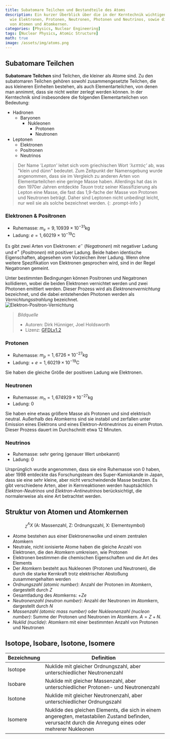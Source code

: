 ```yaml
---
title: Subatomare Teilchen und Bestandteile des Atoms
description: Ein kurzer Überblick über die in der Kerntechnik wichtigen Elementarteilchen
  wie Elektronen, Protonen, Neutronen, Photonen und Neutrinos, sowie die Struktur
  von Atomen und Atomkernen.
categories: [Physics, Nuclear Engineering]
tags: [Nuclear Physics, Atomic Structure]
math: true
image: /assets/img/atoms.png
---
```

## Subatomare Teilchen
**Subatomare Teilchen** sind Teilchen, die kleiner als Atome sind. Zu den subatomaren Teilchen gehören sowohl zusammengesetzte Teilchen, die aus kleineren Einheiten bestehen, als auch Elementarteilchen, von denen man annimmt, dass sie nicht weiter zerlegt werden können.
In der Kerntechnik sind insbesondere die folgenden Elementarteilchen von Bedeutung:

- Hadronen
  - Baryonen
    - Nukleonen
      - Protonen
      - Neutronen
- Leptonen
  - Elektronen
  - Positronen
  - Neutrinos

> Der Name *'Lepton'* leitet sich vom griechischen Wort *'λεπτός'* ab, was "klein und dünn" bedeutet. Zum Zeitpunkt der Namensgebung wurde angenommen, dass sie im Vergleich zu anderen Arten von Elementarteilchen eine geringe Masse haben. Allerdings hat das in den 1970er Jahren entdeckte *Tauon* trotz seiner Klassifizierung als Lepton eine Masse, die fast das 1,9-fache der Masse von Protonen und Neutronen beträgt. Daher sind Leptonen nicht unbedingt leicht, nur weil sie als solche bezeichnet werden.
{: .prompt-info }

### Elektronen & Positronen
- Ruhemasse: $m_e = 9,10939 \times 10^{-31} \text{kg}$
- Ladung: $e = 1,60219 \times 10^{-19} \text{C}$

Es gibt zwei Arten von Elektronen: $e^-$ (*Negatronen*) mit negativer Ladung und $e^+$ (*Positronen*) mit positiver Ladung. Beide haben identische Eigenschaften, abgesehen vom Vorzeichen ihrer Ladung. Wenn ohne weitere Spezifikation von Elektronen gesprochen wird, sind in der Regel Negatronen gemeint.

Unter bestimmten Bedingungen können Positronen und Negatronen kollidieren, wobei die beiden Elektronen vernichtet werden und zwei Photonen emittiert werden. Dieser Prozess wird als *Elektronenvernichtung* bezeichnet, und die dabei entstehenden Photonen werden als *Vernichtungsstrahlung* bezeichnet.  
![Elektron-Positron-Vernichtung](https://upload.wikimedia.org/wikipedia/commons/0/0a/ElectronPositronAnnihilation.svg)
> *Bildquelle*
> - Autoren: Dirk Hünniger, Joel Holdsworth
> - Lizenz: [GFDLv1.2](https://www.gnu.org/licenses/old-licenses/fdl-1.2.html)

### Protonen
- Ruhemasse: $m_p = 1,6726 \times 10^{-27} \text{kg}$
- Ladung: + $e = 1,60219 \times 10^{-19} \text{C}$

Sie haben die gleiche Größe der positiven Ladung wie Elektronen.

### Neutronen
- Ruhemasse: $m_n = 1,674929 \times 10^{-27} \text{kg}$
- Ladung: $0$ 

Sie haben eine etwas größere Masse als Protonen und sind elektrisch neutral. Außerhalb des Atomkerns sind sie instabil und zerfallen unter Emission eines Elektrons und eines Elektron-Antineutrinos zu einem Proton. Dieser Prozess dauert im Durchschnitt etwa 12 Minuten.

### Neutrinos
- Ruhemasse: sehr gering (genauer Wert unbekannt)
- Ladung: $0$

Ursprünglich wurde angenommen, dass sie eine Ruhemasse von 0 haben, aber 1998 entdeckte das Forschungsteam des Super-Kamiokande in Japan, dass sie eine sehr kleine, aber nicht verschwindende Masse besitzen. Es gibt verschiedene Arten, aber in Kernreaktionen werden hauptsächlich *Elektron-Neutrinos* und *Elektron-Antineutrinos* berücksichtigt, die normalerweise als eine Art betrachtet werden.

## Struktur von Atomen und Atomkernen

$$ ^A_Z X \ (\text{A: Massenzahl, Z: Ordnungszahl, X: Elementsymbol})$$

- Atome bestehen aus einer Elektronenwolke und einem zentralen Atomkern
- Neutrale, nicht ionisierte Atome haben die gleiche Anzahl von Elektronen, die den Atomkern umkreisen, wie Protonen
- Elektronen bestimmen die chemischen Eigenschaften und die Art des Elements
- Der Atomkern besteht aus Nukleonen (Protonen und Neutronen), die durch die starke Kernkraft trotz elektrischer Abstoßung zusammengehalten werden
- *Ordnungszahl (atomic number)*: Anzahl der Protonen im Atomkern, dargestellt durch $Z$
- Gesamtladung des Atomkerns: +$Ze$
- *Neutronenzahl (neutron number)*: Anzahl der Neutronen im Atomkern, dargestellt durch $N$
- *Massenzahl (atomic mass number)* oder *Nukleonenzahl (nucleon number)*: Summe der Protonen und Neutronen im Atomkern. $A=Z+N.$
- *Nuklid (nuclide)*: Atomkern mit einer bestimmten Anzahl von Protonen und Neutronen

## Isotope, Isobare, Isotone, Isomere

| Bezeichnung | Definition |
| --- | --- |
| Isotope | Nuklide mit gleicher Ordnungszahl, aber unterschiedlicher Neutronenzahl |
| Isobare | Nuklide mit gleicher Massenzahl, aber unterschiedlicher Protonen- und Neutronenzahl |
| Isotone | Nuklide mit gleicher Neutronenzahl, aber unterschiedlicher Ordnungszahl |
| Isomere | Nuklide des gleichen Elements, die sich in einem angeregten, metastabilen Zustand befinden, verursacht durch die Anregung eines oder mehrerer Nukleonen |
